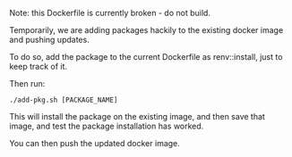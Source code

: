 Note: this Dockerfile is currently broken - do not build.

Temporarily, we are adding packages hackily to the existing docker image
and pushing updates.

To do so, add the package to the current Dockerfile as renv::install,
just to keep track of it.


Then run:

    ./add-pkg.sh [PACKAGE_NAME]

This will install the package on the existing image, and then save that
image, and test the package installation has worked.

You can then push the updated docker image.

